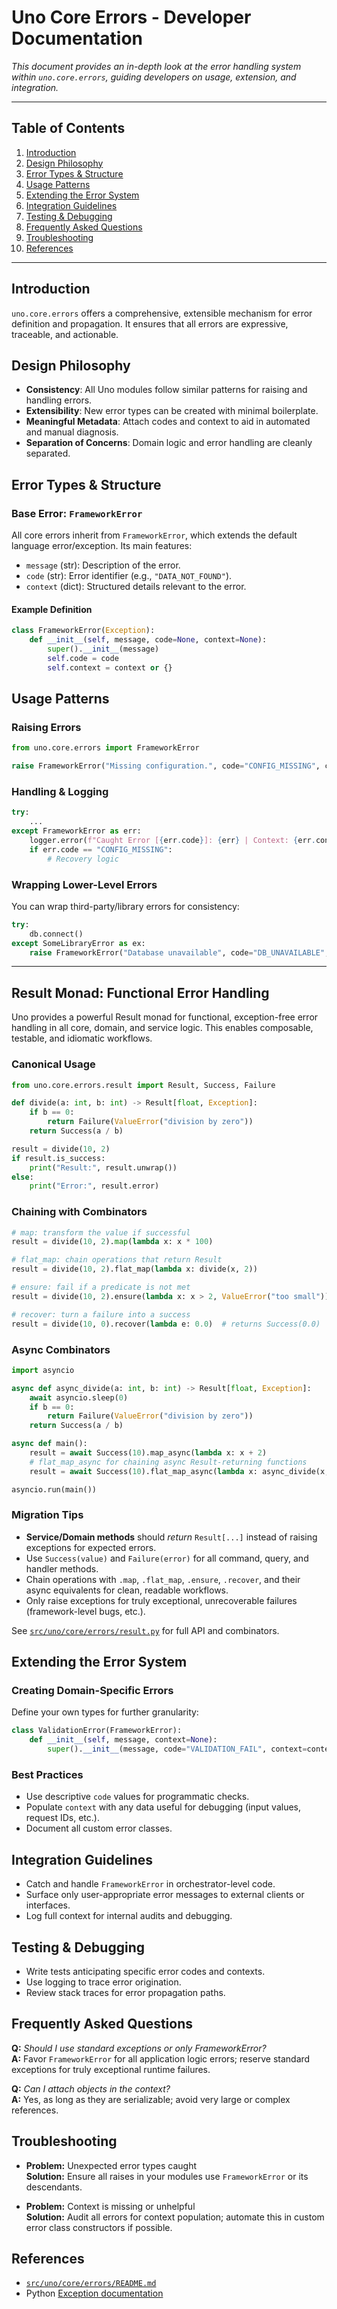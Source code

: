 # Uno Core Errors - Developer Documentation

_This document provides an in-depth look at the error handling system within `uno.core.errors`, guiding developers on usage, extension, and integration._

---

## Table of Contents

1. [Introduction](#introduction)
2. [Design Philosophy](#design-philosophy)
3. [Error Types & Structure](#error-types--structure)
4. [Usage Patterns](#usage-patterns)
5. [Extending the Error System](#extending-the-error-system)
6. [Integration Guidelines](#integration-guidelines)
7. [Testing & Debugging](#testing--debugging)
8. [Frequently Asked Questions](#frequently-asked-questions)
9. [Troubleshooting](#troubleshooting)
10. [References](#references)

---

## Introduction

`uno.core.errors` offers a comprehensive, extensible mechanism for error definition and propagation. It ensures that all errors are expressive, traceable, and actionable.

## Design Philosophy

- **Consistency**: All Uno modules follow similar patterns for raising and handling errors.
- **Extensibility**: New error types can be created with minimal boilerplate.
- **Meaningful Metadata**: Attach codes and context to aid in automated and manual diagnosis.
- **Separation of Concerns**: Domain logic and error handling are cleanly separated.

## Error Types & Structure

### Base Error: `FrameworkError`

All core errors inherit from `FrameworkError`, which extends the default language error/exception. Its main features:

- `message` (str): Description of the error.
- `code` (str): Error identifier (e.g., `"DATA_NOT_FOUND"`).
- `context` (dict): Structured details relevant to the error.

#### Example Definition

```python
class FrameworkError(Exception):
    def __init__(self, message, code=None, context=None):
        super().__init__(message)
        self.code = code
        self.context = context or {}
```

## Usage Patterns

### Raising Errors

```python
from uno.core.errors import FrameworkError

raise FrameworkError("Missing configuration.", code="CONFIG_MISSING", context={"file": "settings.yaml"})
```

### Handling & Logging

```python
try:
    ...
except FrameworkError as err:
    logger.error(f"Caught Error [{err.code}]: {err} | Context: {err.context}")
    if err.code == "CONFIG_MISSING":
        # Recovery logic
```

### Wrapping Lower-Level Errors

You can wrap third-party/library errors for consistency:

```python
try:
    db.connect()
except SomeLibraryError as ex:
    raise FrameworkError("Database unavailable", code="DB_UNAVAILABLE", context={"original": repr(ex)})
```

---

## Result Monad: Functional Error Handling

Uno provides a powerful Result monad for functional, exception-free error handling in all core, domain, and service logic. This enables composable, testable, and idiomatic workflows.

### Canonical Usage

```python
from uno.core.errors.result import Result, Success, Failure

def divide(a: int, b: int) -> Result[float, Exception]:
    if b == 0:
        return Failure(ValueError("division by zero"))
    return Success(a / b)

result = divide(10, 2)
if result.is_success:
    print("Result:", result.unwrap())
else:
    print("Error:", result.error)
```

### Chaining with Combinators

```python
# map: transform the value if successful
result = divide(10, 2).map(lambda x: x * 100)

# flat_map: chain operations that return Result
result = divide(10, 2).flat_map(lambda x: divide(x, 2))

# ensure: fail if a predicate is not met
result = divide(10, 2).ensure(lambda x: x > 2, ValueError("too small"))

# recover: turn a failure into a success
result = divide(10, 0).recover(lambda e: 0.0)  # returns Success(0.0)
```

### Async Combinators

```python
import asyncio

async def async_divide(a: int, b: int) -> Result[float, Exception]:
    await asyncio.sleep(0)
    if b == 0:
        return Failure(ValueError("division by zero"))
    return Success(a / b)

async def main():
    result = await Success(10).map_async(lambda x: x + 2)
    # flat_map_async for chaining async Result-returning functions
    result = await Success(10).flat_map_async(lambda x: async_divide(x, 2))

asyncio.run(main())
```

### Migration Tips

- **Service/Domain methods** should *return* `Result[...]` instead of raising exceptions for expected errors.
- Use `Success(value)` and `Failure(error)` for all command, query, and handler methods.
- Chain operations with `.map`, `.flat_map`, `.ensure`, `.recover`, and their async equivalents for clean, readable workflows.
- Only raise exceptions for truly exceptional, unrecoverable failures (framework-level bugs, etc.).

See [`src/uno/core/errors/result.py`](../../src/uno/core/errors/result.py) for full API and combinators.

## Extending the Error System

### Creating Domain-Specific Errors

Define your own types for further granularity:

```python
class ValidationError(FrameworkError):
    def __init__(self, message, context=None):
        super().__init__(message, code="VALIDATION_FAIL", context=context)
```

### Best Practices

- Use descriptive `code` values for programmatic checks.
- Populate `context` with any data useful for debugging (input values, request IDs, etc.).
- Document all custom error classes.

## Integration Guidelines

- Catch and handle `FrameworkError` in orchestrator-level code.
- Surface only user-appropriate error messages to external clients or interfaces.
- Log full context for internal audits and debugging.

## Testing & Debugging

- Write tests anticipating specific error codes and contexts.
- Use logging to trace error origination.
- Review stack traces for error propagation paths.

## Frequently Asked Questions

**Q:** _Should I use standard exceptions or only FrameworkError?_  
**A:** Favor `FrameworkError` for all application logic errors; reserve standard exceptions for truly exceptional runtime failures.

**Q:** _Can I attach objects in the context?_  
**A:** Yes, as long as they are serializable; avoid very large or complex references.

## Troubleshooting

- **Problem:** Unexpected error types caught  
  **Solution:** Ensure all raises in your modules use `FrameworkError` or its descendants.

- **Problem:** Context is missing or unhelpful  
  **Solution:** Audit all errors for context population; automate this in custom error class constructors if possible.

## References

- [`src/uno/core/errors/README.md`](../../src/uno/core/errors/README.md)
- Python [Exception documentation](https://docs.python.org/3/library/exceptions.html)